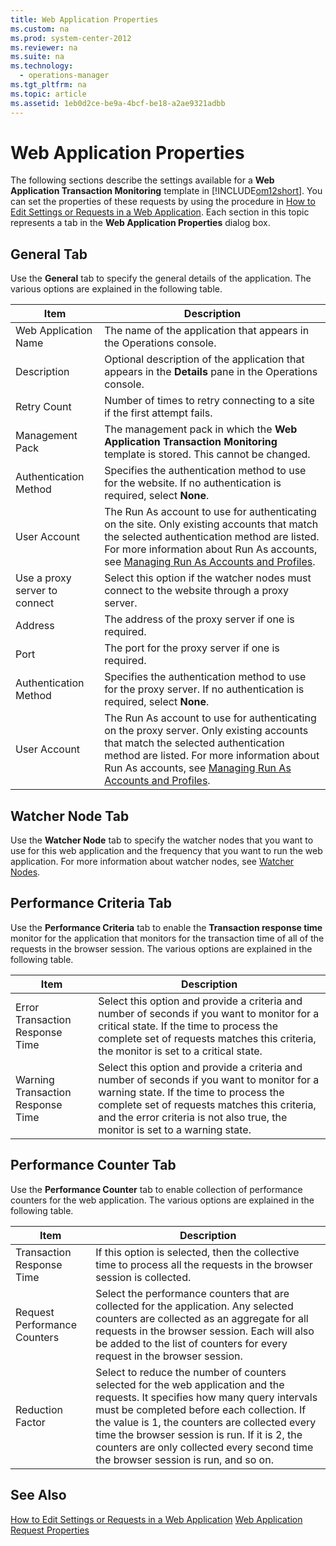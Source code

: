 ```yaml
---
title: Web Application Properties
ms.custom: na
ms.prod: system-center-2012
ms.reviewer: na
ms.suite: na
ms.technology: 
  - operations-manager
ms.tgt_pltfrm: na
ms.topic: article
ms.assetid: 1eb0d2ce-be9a-4bcf-be18-a2ae9321adbb
---
```

# Web Application Properties
The following sections describe the settings available for a **Web Application Transaction Monitoring** template in [!INCLUDE[om12short](../Token/om12short_md.md)]. You can set the properties of these requests by using the procedure in [How to Edit Settings or Requests in a Web Application](../Topic/How-to-Edit-Settings-or-Requests-in-a-Web-Application.md). Each section in this topic represents a tab in the **Web Application Properties** dialog box.

## General Tab
Use the **General** tab to specify the general details of the application. The various options are explained in the following table.

|Item|Description|
|--------|---------------|
|Web Application Name|The name of the application that appears in the Operations console.|
|Description|Optional description of the application that appears in the **Details** pane in the Operations console.|
|Retry Count|Number of times to retry connecting to a site if the first attempt fails.|
|Management Pack|The management pack in which the **Web Application Transaction Monitoring** template is stored. This cannot be changed.|
|Authentication Method|Specifies the authentication method to use for the website. If no authentication is required, select **None**.|
|User Account|The Run As account to use for authenticating on the site. Only existing accounts that match the selected authentication method are listed. For more information about Run As accounts, see [Managing Run As Accounts and Profiles](../Topic/Managing-Run-As-Accounts-and-Profiles.md).|
|Use a proxy server to connect|Select this option if the watcher nodes must connect to the website through a proxy server.|
|Address|The address of the proxy server if one is required.|
|Port|The port for the proxy server if one is required.|
|Authentication Method|Specifies the authentication method to use for the proxy server. If no authentication is required, select **None**.|
|User Account|The Run As account to use for authenticating on the proxy server. Only existing accounts that match the selected authentication method are listed. For more information about Run As accounts, see [Managing Run As Accounts and Profiles](../Topic/Managing-Run-As-Accounts-and-Profiles.md).|

## Watcher Node Tab
Use the **Watcher Node** tab to specify the watcher nodes that you want to use for this web application and the frequency that you want to run the web application. For more information about watcher nodes, see [Watcher Nodes](../Topic/Watcher-Nodes.md).

## Performance Criteria Tab
Use the **Performance Criteria** tab to enable the **Transaction response time** monitor for the application that monitors for the transaction time of all of the requests in the browser session. The various options are explained in the following table.

|Item|Description|
|--------|---------------|
|Error Transaction Response Time|Select this option and provide a criteria and number of seconds if you want to monitor for a critical state. If the time to process the complete set of requests matches this criteria, the monitor is set to a critical state.|
|Warning Transaction Response Time|Select this option and provide a criteria and number of seconds if you want to monitor for a warning state. If the time to process the complete set of requests matches this criteria, and the error criteria is not also true, the monitor is set to a warning state.|

## Performance Counter Tab
Use the **Performance Counter** tab to enable collection of performance counters for the web application. The various options are explained in the following table.

|Item|Description|
|--------|---------------|
|Transaction Response Time|If this option is selected, then the collective time to process all the requests in the browser session is collected.|
|Request Performance Counters|Select the performance counters that are collected for the application. Any selected counters are collected as an aggregate for all requests in the browser session. Each will also be added to the list of counters for every request in the browser session.|
|Reduction Factor|Select to reduce the number of counters selected for the web application and the requests. It specifies how many query intervals must be completed before each collection. If the value is 1, the counters are collected every time  the browser session is run. If it is 2, the counters are only collected every second time the browser session is run, and so on.|

## See Also
[How to Edit Settings or Requests in a Web Application](../Topic/How-to-Edit-Settings-or-Requests-in-a-Web-Application.md)
[Web Application Request Properties](../Topic/Web-Application-Request-Properties.md)

